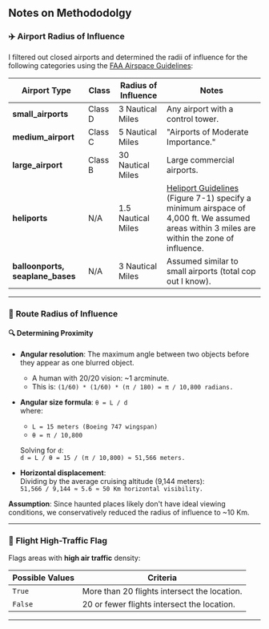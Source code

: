 ## **Notes on Methododolgy**

### ✈️ **Airport Radius of Influence**

I filtered out closed airports and determined the radii of influence for the following categories using the [FAA Airspace Guidelines](https://www.faa.gov/sites/faa.gov/files/17_phak_ch15.pdf):

| **Airport Type**                 | **Class** | **Radius of Influence** | **Notes**                                                                                                 |
|----------------------------------|-----------|-------------------------|-----------------------------------------------------------------------------------------------------------|
| **small_airports**               | Class D   | 3 Nautical Miles        | Any airport with a control tower.                                                                         |
| **medium_airport**               | Class C   | 5 Nautical Miles        | "Airports of Moderate Importance."                                                                        |
| **large_airport**                | Class B   | 30 Nautical Miles       | Large commercial airports.                                                                                |
| **heliports**                    | N/A       | 1.5 Nautical Miles      | [Heliport Guidelines](https://www.faa.gov/documentLibrary/media/Advisory_Circular/AC_150_5390_2D_Heliports.pdf) (Figure 7-1) specify a minimum airspace of 4,000 ft. We assumed areas within 3 miles are within the zone of influence. |
| **balloonports, seaplane_bases** | N/A       | 3 Nautical Miles        | Assumed similar to small airports (total cop out I know).                                                                        |

---

### 🛫 **Route Radius of Influence**

#### 🔍 **Determining Proximity**

- **Angular resolution**: The maximum angle between two objects before they appear as one blurred object.  
    - A human with 20/20 vision: ~1 arcminute.
    - This is:  `(1/60) * (1/60) * (π / 180) = π / 10,800 radians.`

- **Angular size formula**:  `θ = L / d`  
    where:
    - `L = 15 meters (Boeing 747 wingspan)`
    - `θ = π / 10,800`

    Solving for `d`:  
    `d = L / θ = 15 / (π / 10,800) ≈ 51,566 meters.`

- **Horizontal displacement**:  
    Dividing by the average cruising altitude (9,144 meters):  
    `51,566 / 9,144 ≈ 5.6 ≈ 50 Km horizontal visibility.`

**Assumption**: Since haunted places likely don't have ideal viewing conditions, we conservatively reduced the radius of influence to ~10 Km.

---

### 🚦 **Flight High-Traffic Flag**

Flags areas with **high air traffic** density:

| **Possible Values** | **Criteria**                                          |
|---------------------|--------------------------------------------------------|
| `True`              | More than 20 flights intersect the location.          |
| `False`             | 20 or fewer flights intersect the location.           |

---
